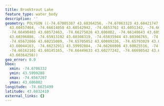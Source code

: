 ```yaml
---
title: Brooktrout Lake
feature_type: water_body
description: ''
geometry: POLYGON ((-74.67005387 43.60364256, -74.67063323 43.60421747, -74.66743604
  43.60457484, -74.66614858 43.60542942, -74.6653761 43.6051342, -74.66479674 43.60528958,
  -74.66490403 43.60572463, -74.66275826 43.606082, -74.66140643 43.60578678, -74.65999022
  43.60396886, -74.65913192 43.60308319, -74.65835944 43.60306765, -74.65799466 43.60241504,
  -74.65672866 43.60215089, -74.65705052 43.60089226, -74.65793029 43.6011098, -74.65876714
  43.60044163, -74.66232911 43.59992884, -74.66260806 43.60025516, -74.66166392 43.60065917,
  -74.66162101 43.60145165, -74.66449633 43.60277242, -74.66698542 43.60342503, -74.67005387
  43.60364256))
geo_error: 0.0
bbox:
  xmin: -74.6706332
  ymin: 43.5999288
  xmax: -74.6567287
  ymax: 43.606082
longitude: -74.6625499
latitude: 43.6032419
external_links: {}
---
```

